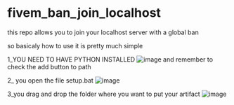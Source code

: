 # fivem_ban_join_localhost
this repo allows you to join your localhost server with a global ban

so basicaly how to use it is pretty much simple

1_YOU NEED TO HAVE PYTHON INSTALLED
![image](https://user-images.githubusercontent.com/98481603/233564004-ea930613-53b1-4c34-9b46-b740aebbefd1.png)
and remember to check the add button to path

2_ you open the file setup.bat
![image](https://cdn.discordapp.com/attachments/759852239371370568/1098865763525345330/image.png)

3_you drag and drop the folder where you want to put your artifact
![image](https://cdn.discordapp.com/attachments/759852239371370568/1098865647934513173/image.png)

